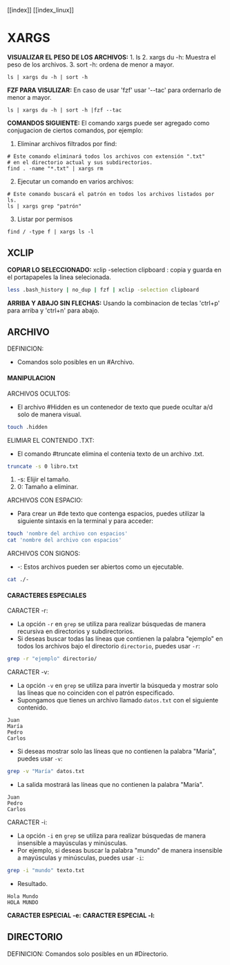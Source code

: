 [[index]]
[[index_linux]]

# XARGS

**VISUALIZAR EL PESO DE LOS ARCHIVOS:**
	1. ls
	2. xargs du -h: Muestra el peso de los archivos.
	3. sort -h: ordena de menor a mayor.
```
ls | xargs du -h | sort -h
```

**FZF PARA VISULIZAR:**
	 En caso de usar 'fzf' usar '--tac' para ordernarlo de menor a mayor.
```
ls | xargs du -h | sort -h |fzf --tac
```

**COMANDOS SIGUIENTE:**
	El comando xargs puede ser agregado como conjugacion de ciertos comandos, por ejemplo:
1. Eliminar archivos filtrados por find:
```
# Este comando eliminará todos los archivos con extensión ".txt" 
# en el directorio actual y sus subdirectorios.
find . -name "*.txt" | xargs rm
```
2. Ejecutar un comando en varios archivos: 
```
# Este comando buscará el patrón en todos los archivos listados por ls.
ls | xargs grep "patrón"
```
3. Listar por permisos 
```
find / -type f | xargs ls -l
```




## XCLIP

**COPIAR LO SELECCIONADO:**
	xclip -selection clipboard : copia y guarda en el portapapeles la linea selecionada.
```bash
less .bash_history | no_dup | fzf | xclip -selection clipboard
```

**ARRIBA Y ABAJO SIN FLECHAS:**
	Usando la combinacion de teclas 'ctrl+p' para arriba y 'ctrl+n' para abajo.




## ARCHIVO

DEFINICION:
- Comandos solo posibles en un #Archivo.


#### **MANIPULACION**

ARCHIVOS OCULTOS:
- El archivo #Hidden es un contenedor de texto que puede ocultar a/d solo de manera visual.
```bash
touch .hidden
```

ELIMIAR EL CONTENIDO .TXT:
- El comando #truncate elimina el contenia texto de un archivo .txt.
```bash
truncate -s 0 libro.txt
``` 
1. -s: Elijir el tamaño.
2. 0: Tamaño a eliminar.

ARCHIVOS CON ESPACIO:
- Para crear un #de texto que contenga espacios, puedes utilizar la siguiente sintaxis en la terminal y para acceder:
```bash
touch 'nombre del archivo con espacios'
cat 'nombre del archivo con espacios'
```

ARCHIVOS CON SIGNOS:
- -: Estos archivos pueden ser abiertos como un ejecutable.
```bash
cat ./-
```


#### **CARACTERES ESPECIALES**

CARACTER -r:
- La opción `-r` en `grep` se utiliza para realizar búsquedas de manera recursiva en directorios y subdirectorios.
- Si deseas buscar todas las líneas que contienen la palabra "ejemplo" en todos los archivos bajo el directorio `directorio`, puedes usar `-r`:
```bash
grep -r "ejemplo" directorio/
```

CARACTER -v:
- La opción `-v` en `grep` se utiliza para invertir la búsqueda y mostrar solo las líneas que no coinciden con el patrón especificado.
- Supongamos que tienes un archivo llamado `datos.txt` con el siguiente contenido.
```plaintext
Juan
María
Pedro
Carlos
```
- Si deseas mostrar solo las líneas que no contienen la palabra "María", puedes usar `-v`:
```bash
grep -v "María" datos.txt
```
- La salida mostrará las líneas que no contienen la palabra "María".
```plaintext
Juan
Pedro
Carlos
```

CARACTER -i:
- La opción `-i` en `grep` se utiliza para realizar búsquedas de manera insensible a mayúsculas y minúsculas.
- Por ejemplo, si deseas buscar la palabra "mundo" de manera insensible a mayúsculas y minúsculas, puedes usar `-i`:
```bash
grep -i "mundo" texto.txt
```
- Resultado.
```plaintext
Hola Mundo
HOLA MUNDO
```


**CARACTER ESPECIAL -e:**
**CARACTER ESPECIAL -l:**































## DIRECTORIO

DEFINICION:
	Comandos solo posibles en un #Directorio.














